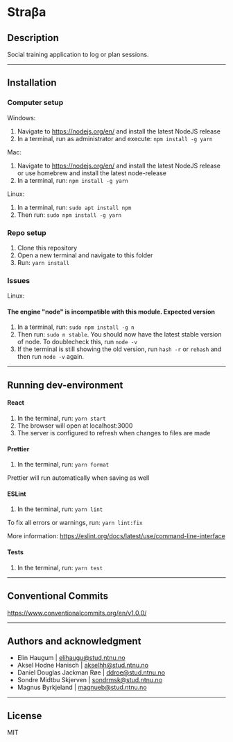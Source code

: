 # Straβa
## Description
Social training application to log or plan sessions.

***

## Installation

### Computer setup

Windows:
1. Navigate to https://nodejs.org/en/ and install the latest NodeJS release
2. In a terminal, run as administrator and execute: `npm install -g yarn`

Mac:
1. Navigate to https://nodejs.org/en/ and install the latest NodeJS release
or use homebrew and install the latest node-release
2. In a terminal, run: `npm install -g yarn`

Linux:
1. In a terminal, run: `sudo apt install npm`
2. Then run: `sudo npm install -g yarn`


### Repo setup

1. Clone this repository
2. Open a new terminal and navigate to this folder
3. Run: `yarn install`

### Issues
Linux:
#### The engine "node" is incompatible with this module. Expected version
1. In a terminal, run: `sudo npm install -g n`
2. Then run: `sudo n stable`. You should now have the latest stable version of node. To doublecheck this, run `node -v`
3. If the terminal is still showing the old version, run `hash -r` or `rehash` and then run `node -v` again.

***

## Running dev-environment

#### React
1. In the terminal, run: `yarn start`
2. The browser will open at localhost:3000
3. The server is configured to refresh when changes to files are made

<!-- #### Nodemon
1. In the terminal, run: `nodemon index.js localhost {port}` -->

#### Prettier
1. In the terminal, run: `yarn format`

Prettier will run automatically when saving as well


#### ESLint
1. In the terminal, run: `yarn lint`

To fix all errors or warnings, run: `yarn lint:fix`

More information: https://eslint.org/docs/latest/use/command-line-interface


#### Tests
1. In the terminal, run: `yarn test`

***

## Conventional Commits
https://www.conventionalcommits.org/en/v1.0.0/

***


## Authors and acknowledgment
- Elin Haugum | elihaugu@stud.ntnu.no
- Aksel Hodne Hanisch | akselhh@stud.ntnu.no
- Daniel Douglas Jackman Røe | ddroe@stud.ntnu.no
- Sondre Midtbu Skjerven | sondrmsk@stud.ntnu.no
- Magnus Byrkjeland | magnueb@stud.ntnu.no

***

## License
MIT

